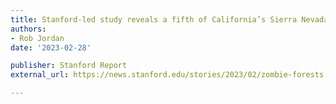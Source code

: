 ```yaml
---
title: Stanford-led study reveals a fifth of California’s Sierra Nevada conifer forests are stranded in habitats that have grown too warm for them
authors:
- Rob Jordan
date: '2023-02-28'

publisher: Stanford Report
external_url: https://news.stanford.edu/stories/2023/02/zombie-forests

---
```

